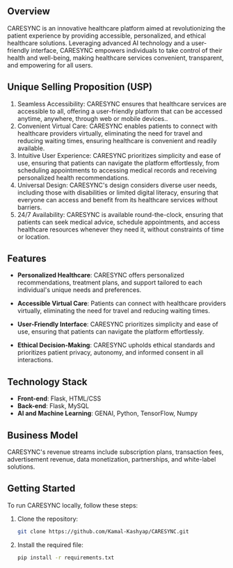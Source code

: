 ## Overview

CARESYNC is an innovative healthcare platform aimed at revolutionizing the patient experience by providing accessible, personalized, and ethical healthcare solutions. Leveraging advanced AI technology and a user-friendly interface, CARESYNC empowers individuals to take control of their health and well-being, making healthcare services convenient, transparent, and empowering for all users.

## Unique Selling Proposition (USP)

1. Seamless Accessibility: CARESYNC ensures that healthcare services are accessible to all, offering a user-friendly platform that can be accessed anytime, anywhere, through web or mobile devices..
2. Convenient Virtual Care: CARESYNC enables patients to connect with healthcare providers virtually, eliminating the need for travel and reducing waiting times, ensuring healthcare is convenient and readily available.
3. Intuitive User Experience: CARESYNC prioritizes simplicity and ease of use, ensuring that patients can navigate the platform effortlessly, from scheduling appointments to accessing medical records and receiving personalized health recommendations.
4. Universal Design: CARESYNC's design considers diverse user needs, including those with disabilities or limited digital literacy, ensuring that everyone can access and benefit from its healthcare services without barriers.
5. 24/7 Availability: CARESYNC is available round-the-clock, ensuring that patients can seek medical advice, schedule appointments, and access healthcare resources whenever they need it, without constraints of time or location.

## Features

- **Personalized Healthcare**: CARESYNC offers personalized recommendations, treatment plans, and support tailored to each individual's unique needs and preferences.

- **Accessible Virtual Care**: Patients can connect with healthcare providers virtually, eliminating the need for travel and reducing waiting times.

- **User-Friendly Interface**: CARESYNC prioritizes simplicity and ease of use, ensuring that patients can navigate the platform effortlessly.

- **Ethical Decision-Making**: CARESYNC upholds ethical standards and prioritizes patient privacy, autonomy, and informed consent in all interactions.



## Technology Stack

- **Front-end**: Flask, HTML/CSS
- **Back-end**: Flask, MySQL
- **AI and Machine Learning**: GENAI, Python, TensorFlow, Numpy

## Business Model

CARESYNC's revenue streams include subscription plans, transaction fees, advertisement revenue, data monetization, partnerships, and white-label solutions.


## Getting Started

To run CARESYNC locally, follow these steps:

1. Clone the repository:
   ```bash
   git clone https://github.com/Kamal-Kashyap/CARESYNC.git

2. Install the required file:
   ```bash
   pip install -r requirements.txt
